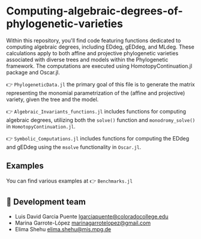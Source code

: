 # Computing-algebraic-degrees-of-phylogenetic-varieties

Within this repository, you'll find code featuring functions dedicated to computing algebraic degrees, including EDdeg, gEDdeg, and MLdeg. These calculations apply to both affine and projective phylogenetic varieties associated with diverse trees and models within the Phylogenetic framework. The computations are executed using HomotopyContinuation.jl package and Oscar.jl.

👉 `PhylogeneticData.jl` the primary goal of this file is to generate the matrix representing the monomial parametrization of the (affine and projective) variety, given the tree and the model.

👉 `Algebraic_Invariants_functions.jl` includes functions for computing algebraic degrees, utilizing both the `solve()` function and `monodromy_solve()` in `HomotopyContinuation.jl`.

👉 `Symbolic_Computations.jl` includes functions for computing the EDdeg and gEDdeg using the `msolve` functionality in `Oscar.jl`.

## Examples

You can find various examples at 👉 `Benchmarks.jl`

## 👷 Development team

- Luis David Garcia Puente <lgarciapuente@coloradocollege.edu>
- Marina Garrote-López <marinagarrotelopez@gmail.com>
- Elima Shehu <elima.shehu@mis.mpg.de>
